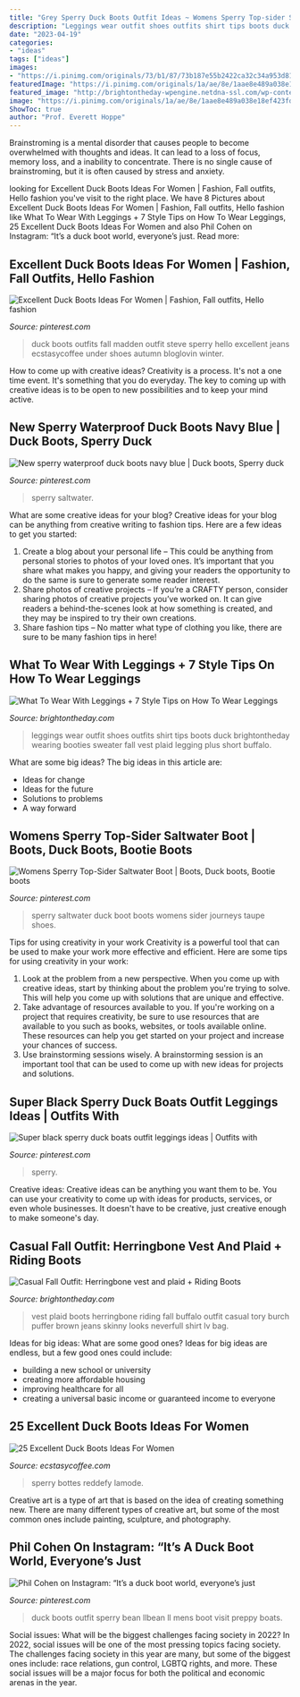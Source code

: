```yaml
---
title: "Grey Sperry Duck Boots Outfit Ideas ~ Womens Sperry Top-sider Saltwater Boot"
description: "Leggings wear outfit shoes outfits shirt tips boots duck brightontheday wearing booties sweater fall vest plaid legging plus short buffalo"
date: "2023-04-19"
categories:
- "ideas"
tags: ["ideas"]
images:
- "https://i.pinimg.com/originals/73/b1/87/73b187e55b2422ca32c34a953d81e348.jpg"
featuredImage: "https://i.pinimg.com/originals/1a/ae/8e/1aae8e489a038e18ef423fde0cc347be.jpg"
featured_image: "http://brightontheday-wpengine.netdna-ssl.com/wp-content/uploads/2014/12/IL6A0460-64.jpg"
image: "https://i.pinimg.com/originals/1a/ae/8e/1aae8e489a038e18ef423fde0cc347be.jpg"
ShowToc: true
author: "Prof. Everett Hoppe"
---
```



Brainstroming is a mental disorder that causes people to become overwhelmed with thoughts and ideas. It can lead to a loss of focus, memory loss, and a inability to concentrate. There is no single cause of brainstroming, but it is often caused by stress and anxiety.

	

		
looking for Excellent Duck Boots Ideas For Women | Fashion, Fall outfits, Hello fashion you've visit to the right place. We have 8 Pictures about Excellent Duck Boots Ideas For Women | Fashion, Fall outfits, Hello fashion like What To Wear With Leggings + 7 Style Tips on How To Wear Leggings, 25 Excellent Duck Boots Ideas For Women and also Phil Cohen on Instagram: “It’s a duck boot world, everyone’s just. Read more:
		
    
## Excellent Duck Boots Ideas For Women | Fashion, Fall Outfits, Hello Fashion

<img loading=lazy src="https://i.pinimg.com/originals/1a/ae/8e/1aae8e489a038e18ef423fde0cc347be.jpg" onerror="this.onerror=null;this.src='https://tse1.mm.bing.net/th?id=OIP.rJLwnyCe85g7wlKn_HhtXAHaLv&amp;pid=15.1';" alt="Excellent Duck Boots Ideas For Women | Fashion, Fall outfits, Hello fashion">

_Source: pinterest.com_

>duck boots outfits fall madden outfit steve sperry hello excellent jeans ecstasycoffee under shoes autumn bloglovin winter. 

	

How to come up with creative ideas?
Creativity is a process. It's not a one time event. It's something that you do everyday. The key to coming up with creative ideas is to be open to new possibilities and to keep your mind active.

    
## New Sperry Waterproof Duck Boots Navy Blue | Duck Boots, Sperry Duck

<img loading=lazy src="https://i.pinimg.com/originals/73/b1/87/73b187e55b2422ca32c34a953d81e348.jpg" onerror="this.onerror=null;this.src='https://tse4.mm.bing.net/th?id=OIP.l3dkI3VremzoS2eohFTtZwHaHa&amp;pid=15.1';" alt="New sperry waterproof duck boots navy blue | Duck boots, Sperry duck">

_Source: pinterest.com_

>sperry saltwater. 

	

What are some creative ideas for your blog?
Creative ideas for your blog can be anything from creative writing to fashion tips. Here are a few ideas to get you started: 
1) Create a blog about your personal life – This could be anything from personal stories to photos of your loved ones. It’s important that you share what makes you happy, and giving your readers the opportunity to do the same is sure to generate some reader interest. 
2) Share photos of creative projects – If you’re a CRAFTY person, consider sharing photos of creative projects you’ve worked on. It can give readers a behind-the-scenes look at how something is created, and they may be inspired to try their own creations. 
3) Share fashion tips – No matter what type of clothing you like, there are sure to be many fashion tips in here!

    
## What To Wear With Leggings + 7 Style Tips On How To Wear Leggings

<img loading=lazy src="http://brightontheday-wpengine.netdna-ssl.com/wp-content/uploads/2014/12/IL6A0460-64.jpg" onerror="this.onerror=null;this.src='https://tse3.mm.bing.net/th?id=OIP.hqj3s0HgCgrfKqhRIiWIgwHaLH&amp;pid=15.1';" alt="What To Wear With Leggings + 7 Style Tips on How To Wear Leggings">

_Source: brightontheday.com_

>leggings wear outfit shoes outfits shirt tips boots duck brightontheday wearing booties sweater fall vest plaid legging plus short buffalo. 

	

What are some big ideas?
The big ideas in this article are: 
- Ideas for change 
- Ideas for the future 
- Solutions to problems
- A way forward

    
## Womens Sperry Top-Sider Saltwater Boot | Boots, Duck Boots, Bootie Boots

<img loading=lazy src="https://i.pinimg.com/originals/e8/41/74/e841747c5c6a0bd140b63031b66da7a3.jpg" onerror="this.onerror=null;this.src='https://tse1.mm.bing.net/th?id=OIP.SD3CL7PGKmDPPULFzpgNcwHaHa&amp;pid=15.1';" alt="Womens Sperry Top-Sider Saltwater Boot | Boots, Duck boots, Bootie boots">

_Source: pinterest.com_

>sperry saltwater duck boot boots womens sider journeys taupe shoes. 

	

Tips for using creativity in your work
Creativity is a powerful tool that can be used to make your work more effective and efficient. Here are some tips for using creativity in your work:
1. Look at the problem from a new perspective. When you come up with creative ideas, start by thinking about the problem you're trying to solve. This will help you come up with solutions that are unique and effective.
2. Take advantage of resources available to you. If you're working on a project that requires creativity, be sure to use resources that are available to you such as books, websites, or tools available online. These resources can help you get started on your project and increase your chances of success.
3. Use brainstorming sessions wisely. A brainstorming session is an important tool that can be used to come up with new ideas for projects and solutions.

    
## Super Black Sperry Duck Boats Outfit Leggings Ideas | Outfits With

<img loading=lazy src="https://i.pinimg.com/originals/9f/c2/82/9fc282d11c7f595c793e8b24a56786a2.jpg" onerror="this.onerror=null;this.src='https://tse4.mm.bing.net/th?id=OIP.UG00cHUSErgfBEBvUKr1RwAAAA&amp;pid=15.1';" alt="Super black sperry duck boats outfit leggings ideas | Outfits with">

_Source: pinterest.com_

>sperry. 

	

Creative ideas:
Creative ideas can be anything you want them to be. You can use your creativity to come up with ideas for products, services, or even whole businesses. It doesn't have to be creative, just creative enough to make someone's day.

    
## Casual Fall Outfit: Herringbone Vest And Plaid + Riding Boots

<img loading=lazy src="https://brightontheday-wpengine.netdna-ssl.com/wp-content/uploads/2016/01/herringbone-puffer-vest-buffalo-plaid-tory-burch-riding-boots-fall-outfit-16.jpg" onerror="this.onerror=null;this.src='https://tse1.mm.bing.net/th?id=OIP.ip09oM2SfnHQQ6kIjhcYSAHaLH&amp;pid=15.1';" alt="Casual Fall Outfit: Herringbone vest and plaid + Riding Boots">

_Source: brightontheday.com_

>vest plaid boots herringbone riding fall buffalo outfit casual tory burch puffer brown jeans skinny looks neverfull shirt lv bag. 

	

Ideas for big ideas: What are some good ones?
Ideas for big ideas are endless, but a few good ones could include: 
- building a new school or university 
- creating more affordable housing 
- improving healthcare for all 
- creating a universal basic income or guaranteed income to everyone

    
## 25 Excellent Duck Boots Ideas For Women

<img loading=lazy src="https://www.ecstasycoffee.com/wp-content/uploads/2016/12/Sperry-boots.jpg" onerror="this.onerror=null;this.src='https://tse1.mm.bing.net/th?id=OIP.jcYQnoc494HI-qCFkIgIfQHaHh&amp;pid=15.1';" alt="25 Excellent Duck Boots Ideas For Women">

_Source: ecstasycoffee.com_

>sperry bottes reddefy lamode. 

	

Creative art is a type of art that is based on the idea of creating something new. There are many different types of creative art, but some of the most common ones include painting, sculpture, and photography.

    
## Phil Cohen On Instagram: “It’s A Duck Boot World, Everyone’s Just

<img loading=lazy src="https://i.pinimg.com/originals/66/81/4e/66814e07470fa34c10e6dcc824ee4939.jpg" onerror="this.onerror=null;this.src='https://tse1.mm.bing.net/th?id=OIP.dWEtH-l1vDUJ960vJv-g7gHaHa&amp;pid=15.1';" alt="Phil Cohen on Instagram: “It’s a duck boot world, everyone’s just">

_Source: pinterest.com_

>duck boots outfit sperry bean llbean ll mens boot visit preppy boats. 

	

Social issues: What will be the biggest challenges facing society in 2022?
In 2022, social issues will be one of the most pressing topics facing society. The challenges facing society in this year are many, but some of the biggest ones include: race relations, gun control, LGBTQ rights, and more. These social issues will be a major focus for both the political and economic arenas in the year.

